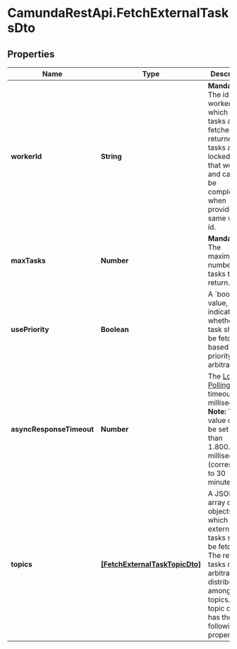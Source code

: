 # CamundaRestApi.FetchExternalTasksDto

## Properties
Name | Type | Description | Notes
------------ | ------------- | ------------- | -------------
**workerId** | **String** | **Mandatory.** The id of the worker on which behalf tasks are fetched. The returned tasks are locked for that worker and can only be completed when providing the same worker id. | 
**maxTasks** | **Number** | **Mandatory.** The maximum number of tasks to return. | 
**usePriority** | **Boolean** | A &#x60;boolean&#x60; value, which indicates whether the task should be fetched based on its priority or arbitrarily. | [optional] 
**asyncResponseTimeout** | **Number** | The [Long Polling](https://docs.camunda.org/manual/develop/user-guide/process-engine/external-tasks/#long-polling-to-fetch-and-lock-external-tasks) timeout in milliseconds.  **Note:** The value cannot be set larger than 1.800.000 milliseconds (corresponds to 30 minutes). | [optional] 
**topics** | [**[FetchExternalTaskTopicDto]**](FetchExternalTaskTopicDto.md) | A JSON array of topic objects for which external tasks should be fetched. The returned tasks may be arbitrarily distributed among these topics. Each topic object has the following properties: | [optional] 
